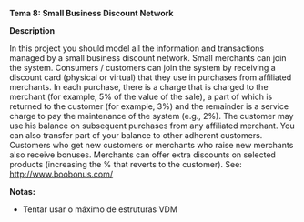 **Tema 8: Small Business Discount Network**

**Description**

In this project you should model all the information and transactions managed by a small business discount network.
Small merchants can join the system. Consumers / customers can join the system by receiving a discount card (physical or virtual)
that they use in purchases from affiliated merchants. In each purchase, there is a charge that is charged to the merchant
(for example, 5% of the value of the sale), a part of which is returned to the customer (for example, 3%) and the remainder is
a service charge to pay the maintenance of the system (e.g., 2%). The customer may use his balance on subsequent purchases from
any affiliated merchant. You can also transfer part of your balance to other adherent customers. Customers who get new customers
or merchants who raise new merchants also receive bonuses. Merchants can offer extra discounts on selected products
(increasing the % that reverts  to  the  customer). See:  http://www.boobonus.com/

**Notas:**
* Tentar usar o máximo de estruturas VDM
